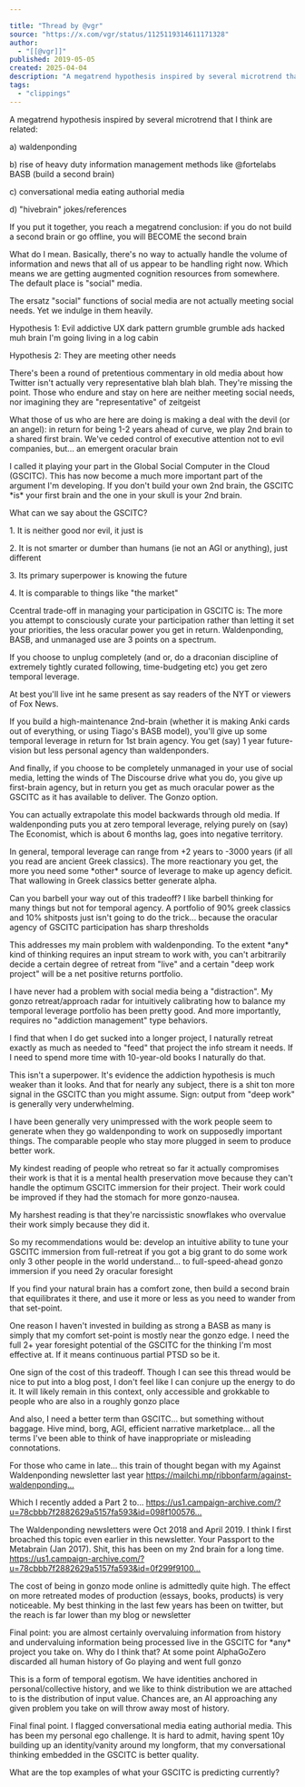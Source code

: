 ```yaml
---

title: "Thread by @vgr"
source: "https://x.com/vgr/status/1125119314611171328"
author:
  - "[[@vgr]]"
published: 2019-05-05
created: 2025-04-04
description: "A megatrend hypothesis inspired by several microtrend that I think are related: a) waldenponding b) rise of heavy duty information manag"
tags:
  - "clippings"
---
```


A megatrend hypothesis inspired by several microtrend that I think are related:

a) waldenponding

b) rise of heavy duty information management methods like @fortelabs BASB (build a second brain)

c) conversational media eating authorial media

d) "hivebrain" jokes/references

If you put it together, you reach a megatrend conclusion: if you do not build a second brain or go offline, you will BECOME the second brain

What do I mean. Basically, there's no way to actually handle the volume of information and news that all of us appear to be handling right now. Which means we are getting augmented cognition resources from somewhere. The default place is "social" media.

The ersatz "social" functions of social media are not actually meeting social needs. Yet we indulge in them heavily.

Hypothesis 1: Evil addictive UX dark pattern grumble grumble ads hacked muh brain I'm going living in a log cabin

Hypothesis 2: They are meeting other needs

There's been a round of pretentious commentary in old media about how Twitter isn't actually very representative blah blah blah. They're missing the point. Those who endure and stay on here are neither meeting social needs, nor imagining they are "representative" of zeitgeist

What those of us who are here are doing is making a deal with the devil (or an angel): in return for being 1-2 years ahead of curve, we play 2nd brain to a shared first brain. We've ceded control of executive attention not to evil companies, but... an emergent oracular brain

I called it playing your part in the Global Social Computer in the Cloud (GSCITC). This has now become a much more important part of the argument I'm developing. If you don't build your own 2nd brain, the GSCITC \*is\* your first brain and the one in your skull is your 2nd brain.

What can we say about the GSCITC?

1\. It is neither good nor evil, it just is

2\. It is not smarter or dumber than humans (ie not an AGI or anything), just different

3\. Its primary superpower is knowing the future

4\. It is comparable to things like "the market"

Ccentral trade-off in managing your participation in GSCITC is: The more you attempt to consciously curate your participation rather than letting it set your priorities, the less oracular power you get in return. Waldenponding, BASB, and unmanaged use are 3 points on a spectrum.

If you choose to unplug completely (and or, do a draconian discipline of extremely tightly curated following, time-budgeting etc) you get zero temporal leverage.

At best you'll live int he same present as say readers of the NYT or viewers of Fox News.

If you build a high-maintenance 2nd-brain (whether it is making Anki cards out of everything, or using Tiago's BASB model), you'll give up some temporal leverage in return for 1st brain agency. You get (say) 1 year future-vision but less personal agency than waldenponders.

And finally, if you choose to be completely unmanaged in your use of social media, letting the winds of The Discourse drive what you do, you give up first-brain agency, but in return you get as much oracular power as the GSCITC as it has available to deliver. The Gonzo option.

You can actually extrapolate this model backwards through old media. If waldenponding puts you at zero temporal leverage, relying purely on (say) The Economist, which is about 6 months lag, goes into negative territory.

In general, temporal leverage can range from +2 years to -3000 years (if all you read are ancient Greek classics). The more reactionary you get, the more you need some \*other\* source of leverage to make up agency deficit. That wallowing in Greek classics better generate alpha.

Can you barbell your way out of this tradeoff? I like barbell thinking for many things but not for temporal agency. A portfolio of 90% greek classics and 10% shitposts just isn't going to do the trick... because the oracular agency of GSCITC participation has sharp thresholds

This addresses my main problem with waldenponding. To the extent \*any\* kind of thinking requires an input stream to work with, you can't arbitrarily decide a certain degree of retreat from "live" and a certain "deep work project" will be a net positive returns portfolio.

I have never had a problem with social media being a "distraction". My gonzo retreat/approach radar for intuitively calibrating how to balance my temporal leverage portfolio has been pretty good. And more importantly, requires no "addiction management" type behaviors.

I find that when I do get sucked into a longer project, I naturally retreat exactly as much as needed to "feed" that project the info stream it needs. If I need to spend more time with 10-year-old books I naturally do that.

This isn't a superpower. It's evidence the addiction hypothesis is much weaker than it looks. And that for nearly any subject, there is a shit ton more signal in the GSCITC than you might assume. Sign: output from "deep work" is generally very underwhelming.

I have been generally very unimpressed with the work people seem to generate when they go waldenponding to work on supposedly important things. The comparable people who stay more plugged in seem to produce better work.

My kindest reading of people who retreat so far it actually compromises their work is that it is a mental health preservation move because they can't handle the optimum GSCITC immersion for their project. Their work could be improved if they had the stomach for more gonzo-nausea.

My harshest reading is that they're narcissistic snowflakes who overvalue their work simply because they did it.

So my recommendations would be: develop an intuitive ability to tune your GSCITC immersion from full-retreat if you got a big grant to do some work only 3 other people in the world understand... to full-speed-ahead gonzo immersion if you need 2y oracular foresight

If you find your natural brain has a comfort zone, then build a second brain that equilibrates it there, and use it more or less as you need to wander from that set-point.

One reason I haven't invested in building as strong a BASB as many is simply that my comfort set-point is mostly near the gonzo edge. I need the full 2+ year foresight potential of the GSCITC for the thinking I'm most effective at. If it means continuous partial PTSD so be it.

One sign of the cost of this tradeoff. Though I can see this thread would be nice to put into a blog post, I don't feel like I can conjure up the energy to do it. It will likely remain in this context, only accessible and grokkable to people who are also in a roughly gonzo place

And also, I need a better term than GSCITC... but something without baggage. Hive mind, borg, AGI, efficient narrative marketplace... all the terms I've been able to think of have inappropriate or misleading connotations.

For those who came in late... this train of thought began with my Against Waldenponding newsletter last year https://mailchi.mp/ribbonfarm/against-waldenponding…

Which I recently added a Part 2 to... https://us1.campaign-archive.com/?u=78cbbb7f2882629a5157fa593&id=098f100576…

The Waldenponding newsletters were Oct 2018 and April 2019. I think I first broached this topic even earlier in this newsletter. Your Passport to the Metabrain (Jan 2017). Shit, this has been on my 2nd brain for a long time. https://us1.campaign-archive.com/?u=78cbbb7f2882629a5157fa593&id=0f299f9100…

The cost of being in gonzo mode online is admittedly quite high. The effect on more retreated modes of production (essays, books, products) is very noticeable. My best thinking in the last few years has been on twitter, but the reach is far lower than my blog or newsletter

Final point: you are almost certainly overvaluing information from history and undervaluing information being processed live in the GSCITC for \*any\* project you take on. Why do I think that? At some point AlphaGoZero discarded all human history of Go playing and went full gonzo

This is a form of temporal egotism. We have identities anchored in personal/collective history, and we like to think distribution we are attached to is the distribution of input value. Chances are, an AI approaching any given problem you take on will throw away most of history.

Final final point. I flagged conversational media eating authorial media. This has been my personal ego challenge. It is hard to admit, having spent 10y building up an identity/vanity around my longform, that my conversational thinking embedded in the GSCITC is better quality.

What are the top examples of what your GSCITC is predicting currently?
